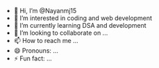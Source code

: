 - 👋 Hi, I’m @Nayanmj15
- 👀 I’m interested in coding and web development
- 🌱 I’m currently learning DSA and development
- 💞️ I’m looking to collaborate on ...
- 📫 How to reach me ...
- 😄 Pronouns: ...
- ⚡ Fun fact: ...

<!---
Nayanmj15/Nayanmj15 is a ✨ special ✨ repository because its `README.md` (this file) appears on your GitHub profile.
You can click the Preview link to take a look at your changes.
--->
